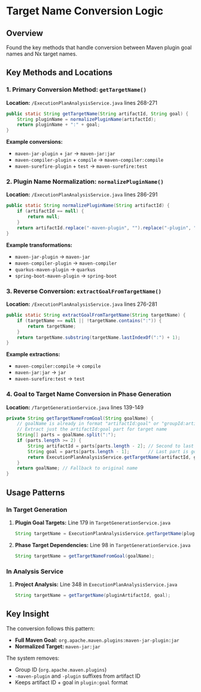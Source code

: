 # Target Name Conversion Logic

## Overview
Found the key methods that handle conversion between Maven plugin goal names and Nx target names.

## Key Methods and Locations

### 1. Primary Conversion Method: `getTargetName()`
**Location:** `/ExecutionPlanAnalysisService.java` lines 268-271

```java
public static String getTargetName(String artifactId, String goal) {
    String pluginName = normalizePluginName(artifactId);
    return pluginName + ":" + goal;
}
```

**Example conversions:**
- `maven-jar-plugin` + `jar` → `maven-jar:jar`
- `maven-compiler-plugin` + `compile` → `maven-compiler:compile`
- `maven-surefire-plugin` + `test` → `maven-surefire:test`

### 2. Plugin Name Normalization: `normalizePluginName()`
**Location:** `/ExecutionPlanAnalysisService.java` lines 286-291

```java
public static String normalizePluginName(String artifactId) {
    if (artifactId == null) {
        return null;
    }
    return artifactId.replace("-maven-plugin", "").replace("-plugin", "");
}
```

**Example transformations:**
- `maven-jar-plugin` → `maven-jar`
- `maven-compiler-plugin` → `maven-compiler`
- `quarkus-maven-plugin` → `quarkus`
- `spring-boot-maven-plugin` → `spring-boot`

### 3. Reverse Conversion: `extractGoalFromTargetName()`
**Location:** `/ExecutionPlanAnalysisService.java` lines 276-281

```java
public static String extractGoalFromTargetName(String targetName) {
    if (targetName == null || !targetName.contains(":")) {
        return targetName;
    }
    return targetName.substring(targetName.lastIndexOf(":") + 1);
}
```

**Example extractions:**
- `maven-compiler:compile` → `compile`
- `maven-jar:jar` → `jar`
- `maven-surefire:test` → `test`

### 4. Goal to Target Name Conversion in Phase Generation
**Location:** `/TargetGenerationService.java` lines 139-149

```java
private String getTargetNameFromGoal(String goalName) {
    // goalName is already in format "artifactId:goal" or "groupId:artifactId:goal"
    // Extract just the artifactId:goal part for target name
    String[] parts = goalName.split(":");
    if (parts.length >= 2) {
        String artifactId = parts[parts.length - 2]; // Second to last part is artifactId
        String goal = parts[parts.length - 1];       // Last part is goal
        return ExecutionPlanAnalysisService.getTargetName(artifactId, goal);
    }
    return goalName; // Fallback to original name
}
```

## Usage Patterns

### In Target Generation
1. **Plugin Goal Targets:** Line 179 in `TargetGenerationService.java`
   ```java
   String targetName = ExecutionPlanAnalysisService.getTargetName(plugin.getArtifactId(), goal);
   ```

2. **Phase Target Dependencies:** Line 98 in `TargetGenerationService.java`
   ```java
   String targetName = getTargetNameFromGoal(goalName);
   ```

### In Analysis Service
1. **Project Analysis:** Line 348 in `ExecutionPlanAnalysisService.java`
   ```java
   String targetName = getTargetName(pluginArtifactId, goal);
   ```

## Key Insight
The conversion follows this pattern:
- **Full Maven Goal:** `org.apache.maven.plugins:maven-jar-plugin:jar`
- **Normalized Target:** `maven-jar:jar`

The system removes:
- Group ID (`org.apache.maven.plugins`)
- `-maven-plugin` and `-plugin` suffixes from artifact ID
- Keeps artifact ID + goal in `plugin:goal` format